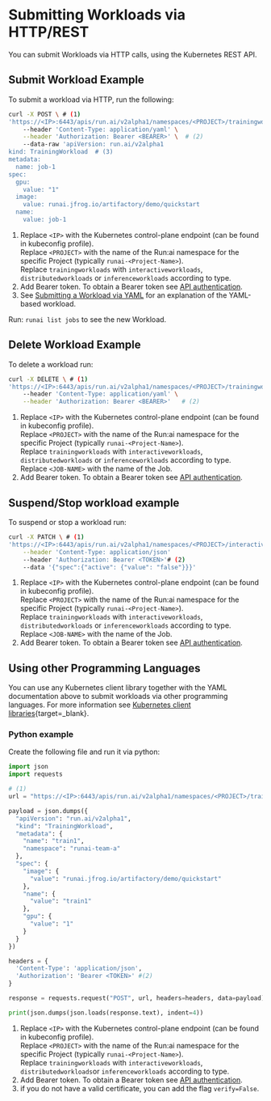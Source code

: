 
# Submitting Workloads via HTTP/REST

You can submit Workloads via HTTP calls, using the Kubernetes REST API.

## Submit Workload Example

To submit a workload via HTTP, run the following:

``` bash 
curl -X POST \ # (1) 
'https://<IP>:6443/apis/run.ai/v2alpha1/namespaces/<PROJECT>/trainingworkloads' \ 
    --header 'Content-Type: application/yaml' \
    --header 'Authorization: Bearer <BEARER>' \  # (2) 
    --data-raw 'apiVersion: run.ai/v2alpha1
kind: TrainingWorkload  # (3)
metadata:
  name: job-1    
spec:
  gpu:
    value: "1"
  image:
    value: runai.jfrog.io/artifactory/demo/quickstart
  name:
    value: job-1  
```

1. Replace `<IP>` with the Kubernetes control-plane endpoint (can be found in kubeconfig profile). <br> Replace `<PROJECT>` with the name of the Run:ai namespace for the specific Project (typically `runai-<Project-Name>`). <br> Replace `trainingworkloads` with `interactiveworkloads`, `distributedworkloads` or `inferenceworkloads` according to type.
2. Add Bearer token. To obtain a Bearer token see [API authentication](../rest-auth.md).
3. See [Submitting a Workload via YAML](submit-yaml.md) for an explanation of the YAML-based workload.

Run: `runai list jobs` to see the new Workload.

## Delete Workload Example

To delete a workload run:

``` bash
curl -X DELETE \ # (1) 
'https://<IP>:6443/apis/run.ai/v2alpha1/namespaces/<PROJECT>/trainingworkloads/<JOB-NAME>' \ 
    --header 'Content-Type: application/yaml' \
    --header 'Authorization: Bearer <BEARER>'   # (2)
```

1. Replace `<IP>` with the Kubernetes control-plane endpoint (can be found in kubeconfig profile). <br> Replace `<PROJECT>` with the name of the Run:ai namespace for the specific Project (typically `runai-<Project-Name>`). <br> Replace `trainingworkloads` with `interactiveworkloads`, `distributedworkloads` or `inferenceworkloads` according to type. <br> Replace `<JOB-NAME>` with the name of the Job. 
2. Add Bearer token. To obtain a Bearer token see [API authentication](../rest-auth.md).

## Suspend/Stop workload example

To suspend or stop a workload run:

```bash
curl -X PATCH \ # (1) 
'https://<IP>:6443/apis/run.ai/v2alpha1/namespaces/<PROJECT>/interactiveworkload/<JOB-NAME>' \
    --header 'Content-Type: application/json' 
    --header 'Authorization: Bearer <TOKEN>'# (2) 
    --data '{"spec":{"active": {"value": "false"}}}'
```

1. Replace `<IP>` with the Kubernetes control-plane endpoint (can be found in kubeconfig profile). <br> Replace `<PROJECT>` with the name of the Run:ai namespace for the specific Project (typically `runai-<Project-Name>`). <br> Replace `trainingworkloads` with `interactiveworkloads`, `distributedworkloads` or `inferenceworkloads` according to type. <br> Replace `<JOB-NAME>` with the name of the Job. 
2. Add Bearer token. To obtain a Bearer token see [API authentication](../rest-auth.md).

## Using other Programming Languages

You can use any Kubernetes client library together with the YAML documentation above to submit workloads via other programming languages. For more information see [Kubernetes client libraries](https://kubernetes.io/docs/reference/using-api/client-libraries/){target=_blank}.

### Python example

Create the following file and run it via python:

``` python title="create-train.py"
import json
import requests

# (1)
url = "https://<IP>:6443/apis/run.ai/v2alpha1/namespaces/<PROJECT>/trainingworkloads"

payload = json.dumps({
  "apiVersion": "run.ai/v2alpha1",
  "kind": "TrainingWorkload",
  "metadata": {
    "name": "train1",
    "namespace": "runai-team-a"
  },
  "spec": {
    "image": {
      "value": "runai.jfrog.io/artifactory/demo/quickstart"
    },
    "name": {
      "value": "train1"
    },
    "gpu": {
      "value": "1"
    }
  }
})

headers = {
  'Content-Type': 'application/json',
  'Authorization': 'Bearer <TOKEN>' #(2)
}

response = requests.request("POST", url, headers=headers, data=payload) # (3)

print(json.dumps(json.loads(response.text), indent=4))
```

1. Replace `<IP>` with the Kubernetes control-plane endpoint (can be found in kubeconfig profile). <br> Replace `<PROJECT>` with the name of the Run:ai namespace for the specific Project (typically `runai-<Project-Name>`). <br> Replace `trainingworkloads` with `interactiveworkloads`, `distributedworkloads`or `inferenceworkloads` according to type.
2. Add Bearer token. To obtain a Bearer token see [API authentication](../rest-auth.md).
3. if you do not have a valid certificate, you can add the flag `verify=False`.

